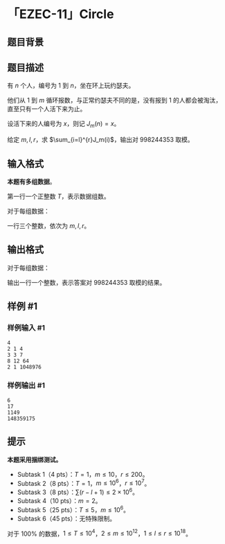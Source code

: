 # 「EZEC-11」Circle

## 题目背景



## 题目描述

有 $n$ 个人，编号为 $1$ 到 $n$，坐在环上玩约瑟夫。

他们从 $1$ 到 $m$ 循环报数，与正常约瑟夫不同的是，没有报到 $1$ 的人都会被淘汰，直至只有一个人活下来为止。

设活下来的人编号为 $x$，则记 $J_m(n)=x$。

给定 $m,l,r$，求 $\sum_{i=l}^{r}J_m(i)$，输出对 $998244353$ 取模。

## 输入格式

**本题有多组数据**。

第一行一个正整数 $T$，表示数据组数。

对于每组数据：

一行三个整数，依次为 $m,l,r$。

## 输出格式

对于每组数据：

输出一行一个整数，表示答案对 $998244353$ 取模的结果。

## 样例 #1

### 样例输入 #1
```
4
2 1 4
3 3 7
8 12 64
2 1 1048976
```

### 样例输出 #1

```
6
17
1149
148359175
```

## 提示

**本题采用捆绑测试。**

- Subtask 1（4 pts）：$T=1$，$m \leq 10$，$r \leq 200$。
- Subtask 2（8 pts）：$T=1$，$m \leq 10^6$，$r\leq 10^7$。 
- Subtask 3（8 pts）：$\sum (r-l+1) \leq 2 \times 10^6$。
- Subtask 4（10 pts）：$m=2$。
- Subtask 5（25 pts）：$T \leq 5$，$m \leq 10^6$。 
- Subtask 6（45 pts）：无特殊限制。 

对于 $100\%$ 的数据，$1 \leq T \leq 10^4$，$2 \leq m \leq 10^{12}$，$1 \leq l \leq r \leq 10^{18}$。

